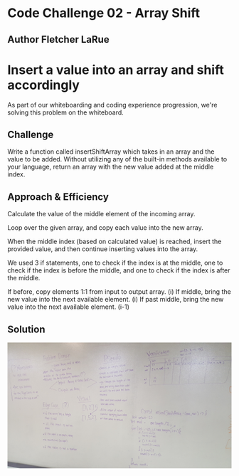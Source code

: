 # Code Challenge 02 - Array Shift

## Author Fletcher LaRue

# Insert a value into an array and shift accordingly
As part of our whiteboarding and coding experience progression, we're solving this problem on the whiteboard.

## Challenge
Write a function called insertShiftArray which takes in an array and the value to be added. Without utilizing any of the built-in methods available to your language, return an array with the new value added at the middle index.

## Approach & Efficiency
Calculate the value of the middle element of the incoming array.

Loop over the given array, and copy each value into the new array.

When the middle index (based on calculated value) is reached, insert the provided value, and then continue inserting values into the array.

We used 3 if statements, one to check if the index is at the middle, one to check if the index is before the middle, and one to check if the index is after the middle.

If before, copy elements 1:1 from input to output array. (i)
If middle, bring the new value into the next available element. (i)
If past middle, bring the new value into the next available element. (i-1)


## Solution
<!-- Embedded whiteboard image -->
![alt text](./assets/arrayShift.jpg "Whiteboard image")